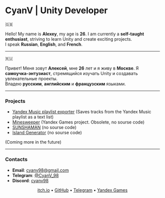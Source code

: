 # CyanV | Unity Developer

🇬🇧 

Hello! My name is **Alexey**, my age is **26**.
I am currently a **self-taught enthusiast**, striving to learn Unity and create exciting projects.  
I speak **Russian**, **English**, and **French**.
____
🇷🇺 

Привет! Меня зовут **Алексей**, мне **26** лет и я живу в **Москве**.
Я **самоучка-энтузиаст**, стремящийся изучать Unity и создавать увлекательные проекты.  
Владею **русским**, **английским** и **французским** языками.
___

### Projects

- [Yandex Music playlist exporter](https://github.com/CyanV98/yandex-music-playlist-exporter) (Saves tracks from the Yandex Music playlist as a text list)
- [Minesweeper](https://yandex.ru/games/app/408716?draft=true&lang=ru) (Yandex Games project. Obsolete, no sourse code)
- [SUNSHAMAN](https://cyanv.itch.io/sunshaman) (no sourse code)
- [Island Generator](https://cyanv.itch.io/simple-island-generator) (no sourse code)

(Coming more in the future)

---

### Contacts
- **Email**: [cyanv98@gmail.com](mailto:cyanv98@gmail.com)
- **Telegram**: [@CyanV_98](https://t.me/CyanV_98)
- **Discord**: [cyanv98](https://discordapp.com/users/236759822727512064)

<div align="center"> 
  <a href="https://cyanv.itch.io/">itch.io</a>
  <a> • </a>
  <a href="https://github.com/CyanV98">GitHub</a>
  <a> • </a>
  <a href="https://t.me/CyanV_98">Telegram</a>
  <a> • </a>
  <a href="https://yandex.ru/games/developer/60563">Yandex Games</a>
</div>

